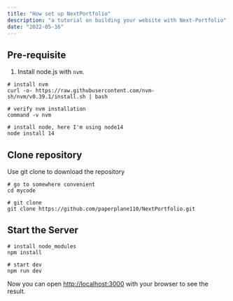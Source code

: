 ```yaml
---
title: "How set up NextPortfolio"
description: "a tutorial on building your website with Next-Portfolio"
date: "2022-05-16"
---
```


## Pre-requisite

1. Install node.js with `nvm`. 

```shell
# install nvm
curl -o- https://raw.githubusercontent.com/nvm-sh/nvm/v0.39.1/install.sh | bash

# verify nvm installation
command -v nvm

# install node, here I'm using node14
node install 14
```

## Clone repository

Use git clone to download the repository

```shell
# go to somewhere convenient
cd mycode

# git clone
git clone https://github.com/paperplane110/NextPortfolio.git
```

## Start the Server

```shell
# install node_modules
npm install

# start dev
npm run dev
```

Now you can open [http://localhost:3000](http://localhost:3000) with your browser to see the result.